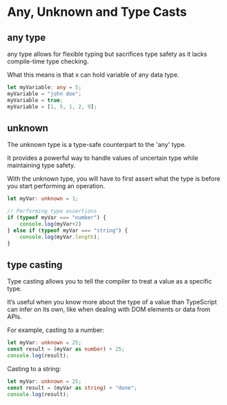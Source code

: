 # Any, Unknown and Type Casts

## any type
any type allows for flexible typing but sacrifices type safety as it lacks compile-time type checking.

What this means is that x can hold variable of any data type.

```Typescript
let myVariable: any = 5;
myVariable = "john doe";
myVariable = true;
myVariable = [1, 5, 1, 2, 9];
```

## unknown
The unknown type is a type-safe counterpart to the 'any' type.

It provides a powerful way to handle values of uncertain type while maintaining type safety.

With the unknown type, you will have to first assert what the type is before you start performing
an operation.

```Typescript
let myVar: unknown = 1;

// Performing type assertions
if (typeof myVar === "number") {
    console.log(myVar+2)
} else if (typeof myVar === "string") {
    console.log(myVar.length);
}
```

## type casting
Type casting allows you to tell the compiler to treat a value as a specific type.

It’s useful when you know more about the type of a value than TypeScript can infer on its own, like when dealing 
with DOM elements or data from APIs.

For example, casting to a number:

```Typescript
let myVar: unknown = 25;
const result = (myVar as number) + 25;
console.log(result);
```

Casting to a string:
```Typescript
let myVar: unknown = 25;
const result = (myVar as string) + "done";
console.log(result);
```